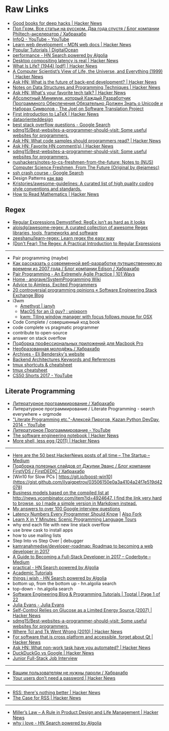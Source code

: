 # Raw Links
- [Good books for deep hacks | Hacker News](https://news.ycombinator.com/item?id=16039674)
- [Пол Грэм. Все статьи на русском. Два года спустя / Блог компании Philtech-акселератор / Хабрахабр](https://habrahabr.ru/company/philtech/blog/341180/)
- [InfoQ - YouTube - YouTube](https://www.youtube.com/user/MarakanaTechTV/videos?view=0&sort=p&shelf_id=6)
- [Learn web development – MDN web docs | Hacker News](https://news.ycombinator.com/item?id=15902811)
- [Popular Tutorials | DigitalOcean](https://www.digitalocean.com/community/tutorials?primary_filter=popular)
- [performance - HN Search powered by Algolia](https://hn.algolia.com/?query=performance&sort=byPopularity&prefix&page=0&dateRange=all&type=story)
- [Desktop compositing latency is real | Hacker News](https://news.ycombinator.com/item?id=15747650)
- [What Is Life? (1944) [pdf] | Hacker News](https://news.ycombinator.com/item?id=15270606)
- [A Computer Scientist’s View of Life, the Universe, and Everything (1999) | Hacker News](https://news.ycombinator.com/item?id=14094373)
- [Ask HN: What is the future of back-end development? | Hacker News](https://news.ycombinator.com/item?id=12274150)
- [Notes on Data Structures and Programming Techniques | Hacker News](https://news.ycombinator.com/item?id=15474613)
- [Ask HN: What's your favorite tech talk? | Hacker News](https://news.ycombinator.com/item?id=12637239)
- [Абсолютный Минимум, который Каждый Разработчик Программного Обеспечения Обязательно Должен Знать о Unicode и Наборах Символов - The Joel on Software Translation Project](http://local.joelonsoftware.com/wiki/Абсолютный_Минимум,_который_Каждый_Разработчик_Программного_Обеспечения_Обязательно_Должен_Знать_о_Unicode_и_Наборах_Символов)
- [First introduction to LaTeX | Hacker News](https://news.ycombinator.com/item?id=14233450)
- [dataorienteddesign](http://dataorienteddesign.com/site.php)
- [best stack overflow questions - Google Search](https://www.google.ru/search?q=best+stack+overflow+questions)
- [sdmg15/Best-websites-a-programmer-should-visit: Some useful websites for programmers.](https://github.com/sdmg15/Best-websites-a-programmer-should-visit)
- [Ask HN: What code samples should programmers read? | Hacker News](https://news.ycombinator.com/item?id=14486099)
- [Ask HN: Favorite HN comment(s) | Hacker News](https://news.ycombinator.com/item?id=14396104)
- [sdmg15/Best-websites-a-programmer-should-visit: Some useful websites for programmers.](https://github.com/sdmg15/Best-websites-a-programmer-should-visit)
- [nushackers/notes-to-cs-freshmen-from-the-future: Notes to (NUS) Computer Science Freshmen, From The Future (Original by @ejamesc)](https://github.com/nushackers/notes-to-cs-freshmen-from-the-future)
- [ssh crash course - Google Search](https://www.google.ru/search?q=ssh+crash+course)
- Design Patterns [как вар](https://github.com/kamranahmedse/design-patterns-for-humans)
- [Kristories/awesome-guidelines: A curated list of high quality coding style conventions and standards.](https://github.com/Kristories/awesome-guidelines)
- [How to Read Mathematics | Hacker News](https://news.ycombinator.com/item?id=15905048)

## Regex
- [Regular Expressions Demystified: RegEx isn’t as hard as it looks](https://medium.freecodecamp.org/regular-expressions-demystified-regex-isnt-as-hard-as-it-looks-617b55cf787)
- [aloisdg/awesome-regex: A curated collection of awesome Regex libraries, tools, frameworks and software](https://github.com/aloisdg/awesome-regex)
- [zeeshanu/learn-regex: Learn regex the easy way](https://github.com/zeeshanu/learn-regex)
- [(Don't Fear) The Regex: A Practical Introduction to Regular Expressions](https://dev.to/hawkinjs/dont-fear-the-regex-a-practical-introduction-to-regular-expressions)

---

- Pair programming (maybe)
- [Как рассказать о современной веб-разработке путешественнику во времени из 2007 года / Блог компании Edison / Хабрахабр](https://habrahabr.ru/company/edison/blog/341686/)
- [Pair Programming - An Extremely Agile Practice | 101 Ways](http://www.101ways.com/pair-programming-an-extremely-agile-practice/)
- [Home · angrave/SystemProgramming Wiki](https://github.com/angrave/SystemProgramming/wiki)
- [Advice to Aimless, Excited Programmers](http://prog21.dadgum.com/80.html)
- [20 controversial programming opinions « Software Engineering Stack Exchange Blog](http://programmers.blogoverflow.com/2012/08/20-controversial-programming-opinions/)
- i3wm
    - [Amethyst | ianyh](http://ianyh.com/amethyst/)
    - [MacOS for an i3 guy? : unixporn](https://www.reddit.com/r/unixporn/comments/6dfr3t/macos_for_an_i3_guy/)
    - [kwm: Tiling window manager with focus follows mouse for OSX](https://github.com/koekeishiya/kwm)
- Code Complete / совершенный код book
- code complete vs pragmatic programmer
- contribute to open-source
- answer on stack overflow
- [Подборка профессиональных приложений для Macbook Pro](https://vc.ru/26567-macbook-apps)
- [Необразованная молодёжь / Хабрахабр](https://habrahabr.ru/post/339022/)
- [Archives - Eli Bendersky's website](https://eli.thegreenplace.net/archives/all)
- [Backend Architectures Keywords and References](https://gist.github.com/ragingwind/5840075)
- [tmux shortcuts & cheatsheet](https://gist.github.com/MohamedAlaa/2961058)
- [tmux cheatsheet](https://gist.github.com/henrik/1967800)
- [CS50 Shorts 2017 - YouTube](https://www.youtube.com/playlist?list=PLhQjrBD2T381k8ul4WQ8SQ165XqY149WW)

## Literate Programming
- [Литературное программирование / Хабрахабр](https://habrahabr.ru/post/105371/)
- Литературное программирование / Literate Programming - search everywhere + orgmode
- ["Literate Programming etc."-Алексей Пирогов, Kazan Python DevDay, 2014 - YouTube](https://www.youtube.com/watch?v=3bjEMJPZ9jI&list=WL&index=107)
- [Литературное Программирование - YouTube](https://www.youtube.com/watch?v=8Z9NXypMiac&index=106&list=WL)
- [The software engineering notebook | Hacker News](https://news.ycombinator.com/item?id=15473702)
- [More shell, less egg (2011) | Hacker News](https://news.ycombinator.com/item?id=15265000)

---

- [Here are the 50 best HackerNews posts of all time – The Startup – Medium](https://medium.com/swlh/best-of-2015-pfffffffft-79d9b014f4de)
- [Подборка полезных слайдов от Джулии Эванс / Блог компании FirstVDS / FirstDEDIC / Хабрахабр](https://habrahabr.ru/company/first/blog/320186/)
- [Win10 for Slow PCs | https://git.io/boost-win10](https://gist.github.com/ilyaigpetrov/03506150e0a3a4104a24f7e519d42078)
- [Business models based on the compiled list at http://news.ycombinator.com/item?id=4924647. I find the link very hard to browse, so I made a simple version in Markdown instead.](https://gist.github.com/ndarville/4295324)
- [My answers to over 100 Google interview questions](https://gist.github.com/amaxwell01/3728155)
- [Latency Numbers Every Programmer Should Know](https://gist.github.com/jboner/2841832) | [Also Fork](https://gist.github.com/hellerbarde/2843375)
- [Learn X in Y Minutes: Scenic Programming Language Tours](https://learnxinyminutes.com/)
- why end each file with new line stack overflow
- use brew cask to install apps
- how to use mailing lists
- Step Into vs Step Over | debugger
- [kamranahmedse/developer-roadmap: Roadmap to becoming a web developer in 2017](https://github.com/kamranahmedse/developer-roadmap)
- [A Guide to Becoming a Full-Stack Developer in 2017 – Coderbyte – Medium](https://medium.com/coderbyte/a-guide-to-becoming-a-full-stack-developer-in-2017-5c3c08a1600c)
- [practical - HN Search powered by Algolia](https://hn.algolia.com/?query=practical&sort=byPopularity&prefix&page=0&dateRange=all&type=story)
- [Academic Tutorials](https://www.tutorialspoint.com/academic_tutorials.htm)
- [things i wish - HN Search powered by Algolia](https://hn.algolia.com/?query=&sort=byPopularity&prefix&page=0&dateRange=all&type=story)
- bottom up, from the bottom up - hn.algolia search
- top-down - hn.algolia search
- [Software Engineering Blog & Programming Tutorials | Toptal | Page 1 of 22](https://www.toptal.com/developers/blog)
- [Julia Evans - Julia Evans](https://jvns.ca/)
- [Self-Control Relies on Glucose as a Limited Energy Source (2007) | Hacker News](https://news.ycombinator.com/item?id=15543486)
- [sdmg15/Best-websites-a-programmer-should-visit: Some useful websites for programmers.](https://github.com/sdmg15/Best-websites-a-programmer-should-visit)
- [Where Tcl and Tk Went Wrong (2010) | Hacker News](https://news.ycombinator.com/item?id=14941525)
- [For software that is cross platform and accessible, forget about Qt | Hacker News](https://news.ycombinator.com/item?id=14946358)
- [Ask HN: What non-work task have you automated? | Hacker News](https://news.ycombinator.com/item?id=15451442)
- [DuckDuckGo vs Google | Hacker News](https://news.ycombinator.com/item?id=15291961)
- [Junior Full-Stack Job Interview](https://gist.github.com/markomitranic/d9319af84d2c87b81df9)

---

- [Вашим пользователям не нужны пароли / Хабрахабр](https://habrahabr.ru/post/341164/)
- [Your users don’t need a password | Hacker News](https://news.ycombinator.com/item?id=15579669)

---

- [RSS: there's nothing better | Hacker News](https://news.ycombinator.com/item?id=15675582)
- [The Case for RSS | Hacker News](https://news.ycombinator.com/item?id=15673430)

---

- [Miller’s Law – A Rule in Product Design and Life Management | Hacker News](https://news.ycombinator.com/item?id=15771710)
- [why i love - HN Search powered by Algolia](https://hn.algolia.com/?query=why%20i%20love&sort=byPopularity&prefix&page=0&dateRange=all&type=story)
